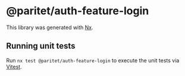 # @paritet/auth-feature-login

This library was generated with [Nx](https://nx.dev).

## Running unit tests

Run `nx test @paritet/auth-feature-login` to execute the unit tests via [Vitest](https://vitest.dev/).
